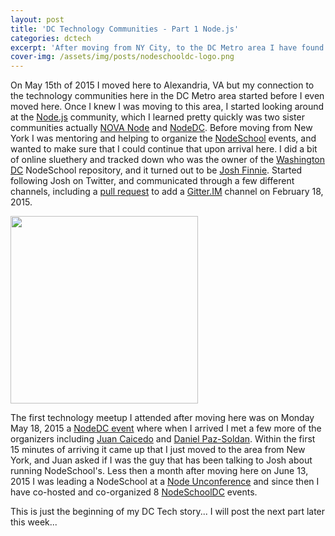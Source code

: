 ```yaml
---
layout: post
title: 'DC Technology Communities - Part 1 Node.js'
categories: dctech
excerpt: 'After moving from NY City, to the DC Metro area I have found a new technology family here in DC Tech...'
cover-img: /assets/img/posts/nodeschooldc-logo.png
---
```



On May 15th of 2015 I moved here to Alexandria, VA but my connection to the technology communities here in the DC Metro area started before I even moved here.  Once I knew I was moving to this area, I started looking around at the [Node.js](https://nodejs.org/) community, which I learned pretty quickly was two sister communities actually [NOVA Node](http://www.meetup.com/Nova-Node/) and [NodeDC](http://www.meetup.com/node-dc/).  Before moving from New York I was mentoring and helping to organize the [NodeSchool](http://nodeschool.io/) events, and wanted to make sure that I could continue that upon arrival here.  I did a bit of online sluethery and tracked down who was the owner of the [Washington DC](https://github.com/nodeschool/washingtondc) NodeSchool repository, and it turned out to be [Josh Finnie](https://twitter.com/joshfinnie).  Started following Josh on Twitter, and communicated through a few different channels, including a [pull request](https://github.com/nodeschool/washingtondc/issues/3#issue-58115513) to add a [Gitter.IM](https://gitter.im/) channel on February 18, 2015. 

<section class="special"><a href="https://twitter.com/NodeSchoolDC"><img height="300px" src="/images/nodeschooldc-logo.png" /></a></section>

The first technology meetup I attended after moving here was on Monday May 18, 2015 a [NodeDC event](http://www.meetup.com/node-dc/events/221880003/) where when I arrived I met a few more of the organizers including [Juan Caicedo](https://twitter.com/_juancaicedo) and [Daniel Paz-Soldan](https://twitter.com/danpazsoldan).  Within the first 15 minutes of arriving it came up that I just moved to the area from New York, and Juan asked if I was the guy that has been talking to Josh about running NodeSchool's. Less then a month after moving here on June 13, 2015 I was leading a NodeSchool at a [Node Unconference](http://www.meetup.com/Nova-Node/events/222312195/) and since then I have co-hosted and co-organized 8 [NodeSchoolDC](http://nodeschool.io/washingtondc/) events.


This is just the beginning of my DC Tech story... I will post the next part later this week...  